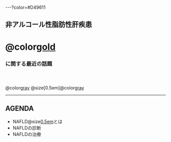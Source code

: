 ---?color=#D49611
## 非アルコール性脂肪性肝疾患 

# @color[gold](NAFLD)

### に関する最近の話題<br><br><br>
 
@color[gray](2018.07.06)  @size[0.5em]@color[gray](病診連携懇親会)

---

## AGENDA

- NAFLD@size[0.5em]((非アルコール性脂肪性肝疾患))とは
- NAFLDの診断
- NAFLDの治療


